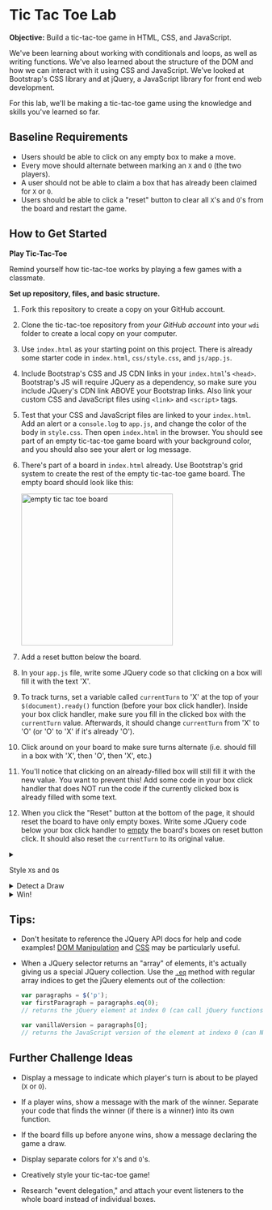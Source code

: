 # Tic Tac Toe Lab

**Objective:** Build a tic-tac-toe game in HTML, CSS, and JavaScript.


We've been learning about working with conditionals and loops, as well as writing functions. We've also learned about the structure of the DOM and how we can interact with it using CSS and JavaScript. We've looked at Bootstrap's CSS library and at jQuery, a JavaScript library for front end web development.

For this lab, we'll be making a tic-tac-toe game using the knowledge and skills you've learned so far.

## Baseline Requirements
* Users should be able to click on any empty box to make a move.   
* Every move should alternate between marking an `X` and `O` (the two players).  
* A user should not be able to claim a box that has already been claimed for `X` or `O`.
* Users should be able to click a "reset" button to clear all `X`'s and `O`'s from the board and restart the game.

## How to Get Started

**Play Tic-Tac-Toe**

Remind yourself how tic-tac-toe works by playing a few games with a classmate.

**Set up repository, files, and basic structure.**

1. Fork this repository to create a copy on your GitHub account.

1. Clone the tic-tac-toe repository from *your GitHub account* into your `wdi` folder to create a local copy on your computer.

2. Use `index.html` as your starting point on this project. There is already some starter code in `index.html`, `css/style.css`, and `js/app.js`.

1. Include Bootstrap's CSS and JS CDN links in your `index.html`'s `<head>`. Bootstrap's JS will require JQuery as a dependency, so make sure you include JQuery's CDN link ABOVE your Bootstrap links. Also link your custom CSS and JavaScript files using `<link>` and `<script>` tags.

3. Test that your CSS and JavaScript files are linked to your `index.html`. Add an alert or a `console.log` to `app.js`, and change the color of the body in `style.css`. Then open `index.html` in the browser. You should see part of an empty tic-tac-toe game board with your background color, and you should also see your alert or log message.

1. There's part of a board in `index.html` already. Use Bootstrap's grid system to create the rest of the empty tic-tac-toe game board. The empty board should look like this:

    <img src="board.png" width="300px" alt="empty tic tac toe board">

1. Add a reset button below the board.

1. In your `app.js` file, write some JQuery code so that clicking on a box will fill it with the text 'X'.

1. To track turns, set a variable called `currentTurn` to 'X' at the top of your `$(document).ready()` function (before your box click handler). Inside your box click handler, make sure you fill in the clicked box with the `currentTurn` value. Afterwards, it should change `currentTurn` from 'X' to 'O' (or 'O' to 'X' if it's already 'O').

1. Click around on your board to make sure turns alternate (i.e. should fill in a box with 'X', then 'O', then 'X', etc.)

1. You'll notice that clicking on an already-filled box will still fill it with the new value. You want to prevent this! Add some code in your box click handler that does NOT run the code if the currently clicked box is already filled with some text.

1. When you click the "Reset" button at the bottom of the page, it should reset the board to have only empty boxes. Write some JQuery code below your box click handler to [empty](https://api.jquery.com/empty/) the board's boxes on reset button click. It should also reset the `currentTurn` to its original value.


<details><summary>

Style `X`s and `O`s

</summary><p>Use jQuery to add a CSS class to the box when a player makes a move. (Not sure how? Google "jQuery add class", choose the jQuery API Documentation result, and find some examples!)</p></details>

<details><summary>Detect a Draw</summary><p>The game can end when someone wins or when the board fills up. How can you check whether the board is full or still has space for the players to move?</p></details>

<details><summary>Win!</summary>
    <details><summary>Hint: what is winning?</summary><p>Start by listing all the ways to win at tic-tac-toe. There are 8 winning combinations of boxes!<p></details>
    <details><summary>Big Hint: when to check for winner?</summary>Check for your winning combinations every time someone could win -- after every move!</p></details>  
    <details><summary>Hint: showing a message</summary>Try an `alert`. For an extra challenge, put a message directly onto the page using jQuery!</details>
</details>


## Tips:

* Don't hesitate to reference the JQuery API docs for help and code examples! <a href="https://api.jquery.com/category/manipulation/">DOM Manipulation</a> and <a href="https://api.jquery.com/category/css/">CSS</a> may be particularly useful.

* When a JQuery selector returns an "array" of elements, it's actually giving us a special JQuery collection. Use the  [`.eq`](https://api.jquery.com/eq/) method with regular array indices to get the jQuery elements out of the collection:

   ```js
   var paragraphs = $('p');
   var firstParagraph = paragraphs.eq(0); 
   // returns the jQuery element at index 0 (can call jQuery functions on `firstParagraph` bc it is a JQuery object)
   
   var vanillaVersion = paragraphs[0]; 
   // returns the JavaScript version of the element at indexo 0 (can NOT call jQuery functions on `vanillaVersion` bc it is NOT a JQuery object)
   ```
   
<!--
## Submission

* As you make code changes, frequently commit and push to GitHub.
* Once you've finished the assignment and pushed your work to GitHub, you will fill out the daily pulse check with a link on Monday.
* When we come back, you'll show off your tic-tac-toe game in a "science fair" style open presentation!
-->



## Further Challenge Ideas

* Display a message to indicate which player's turn is about to be played (`X` or `O`).    

* If a player wins, show a message with the mark of the winner.  Separate your code that finds the winner (if there is a winner) into its own function.

* If the board fills up before anyone wins, show a message declaring the game a draw.

* Display separate colors for `X`'s and `O`'s.

* Creatively style your tic-tac-toe game!  

* Research "event delegation," and attach your event listeners to the whole board instead of individual boxes.
